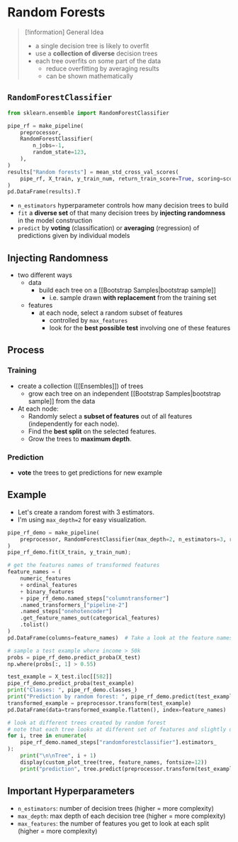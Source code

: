 # Random Forests
> [!information] General Idea
> - a single decision tree is likely to overfit
> - use a **collection of diverse** decision trees
> - each tree overfits on some part of the data 
> 	- reduce overfitting by averaging results
> 	- can be shown mathematically

## `RandomForestClassifier`
```python
from sklearn.ensemble import RandomForestClassifier

pipe_rf = make_pipeline(
    preprocessor,
    RandomForestClassifier(
        n_jobs=-1,
        random_state=123,
    ),
)
results["Random forests"] = mean_std_cross_val_scores(
    pipe_rf, X_train, y_train_num, return_train_score=True, scoring=scoring_metric
)
pd.DataFrame(results).T
```
- `n_estimators` hyperparameter controls how many decision trees to build
- `fit` a **diverse set** of that many decision trees by **injecting randomness** in the model construction
- `predict` by **voting** (classification) or **averaging** (regression) of predictions given by individual models
## Injecting Randomness
- two different ways
	- data
		- build each tree on a [[Bootstrap Samples|bootstrap sample]]
			- i.e. sample drawn **with replacement** from the training set
	- features
		- at each node, select a random subset of features
			- controlled by `max_features`
			- look for the **best possible test** involving one of these features


## Process
### Training
- create a collection ([[Ensembles]]) of trees
	- grow each tree on an independent [[Bootstrap Samples|bootstrap sample]] from the data
- At each node:
    - Randomly select a **subset of features** out of all features (independently for each node).
    - Find the **best split** on the selected features.
    - Grow the trees to **maximum depth**.
### Prediction
- **vote** the trees to get predictions for new example

## Example
- Let's create a random forest with 3 estimators. 
- I'm using `max_depth=2` for easy visualization. 
```python
pipe_rf_demo = make_pipeline(
    preprocessor, RandomForestClassifier(max_depth=2, n_estimators=3, random_state=123)
)
pipe_rf_demo.fit(X_train, y_train_num);

# get the features names of transformed features
feature_names = (
    numeric_features
    + ordinal_features
    + binary_features
    + pipe_rf_demo.named_steps["columntransformer"]
    .named_transformers_["pipeline-2"]
    .named_steps["onehotencoder"]
    .get_feature_names_out(categorical_features)
    .tolist()
)
pd.DataFrame(columns=feature_names)  # Take a look at the feature names

# sample a test example where income > 50k
probs = pipe_rf_demo.predict_proba(X_test)
np.where(probs[:, 1] > 0.55)

test_example = X_test.iloc[[582]]
pipe_rf_demo.predict_proba(test_example)
print("Classes: ", pipe_rf_demo.classes_)
print("Prediction by random forest: ", pipe_rf_demo.predict(test_example))
transformed_example = preprocessor.transform(test_example)
pd.DataFrame(data=transformed_example.flatten(), index=feature_names)

# look at different trees created by random forest
# note that each tree looks at different set of features and slightly different data
for i, tree in enumerate(
    pipe_rf_demo.named_steps["randomforestclassifier"].estimators_
):
    print("\n\nTree", i + 1)
    display(custom_plot_tree(tree, feature_names, fontsize=12))
    print("prediction", tree.predict(preprocessor.transform(test_example)))
```
## Important Hyperparameters
- `n_estimators`: number of decision trees (higher = more complexity)
- `max_depth`: max depth of each decision tree (higher = more complexity)
- `max_features`: the number of features you get to look at each split (higher = more complexity)
